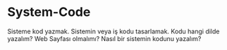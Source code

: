 # System-Code
Sisteme kod yazmak.
Sistemin veya iş kodu tasarlamak.
Kodu hangi dilde yazalım? 
Web Sayfası olmalımı?
Nasıl bir sistemin kodunu yazalım?

